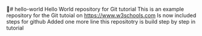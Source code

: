 # hello-world
Hello World repository for Git tutorial
This is an example repository for the Git tutoial on https://www.w3schools.com
Is now included steps for github
Added one more line
this repositotry is build step by step in tutorial
